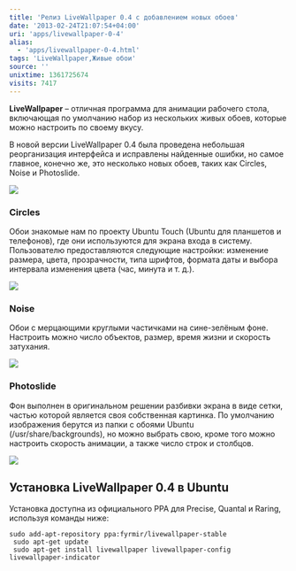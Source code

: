 ```yaml
---
title: 'Релиз LiveWallpaper 0.4 с добавлением новых обоев'
date: '2013-02-24T21:07:54+04:00'
uri: 'apps/livewallpaper-0-4'
alias: 
  - 'apps/livewallpaper-0-4.html'
tags: 'LiveWallpaper,Живые обои'
source: ''
unixtime: 1361725674
visits: 7417
---
```

**LiveWallpaper** – отличная программа для анимации рабочего стола, включающая по умолчанию набор из нескольких живых обоев, которые можно настроить по своему вкусу.

В новой версии LiveWallpaper 0.4 была проведена небольшая реорганизация интерфейса и исправлены найденные ошибки, но самое главное, конечно же, это несколько новых обоев, таких как Circles, Noise и Photoslide.

[![](img/2013/02/24/21-00/livewallpaper-2-8503088307-o.jpg)](img/2013/02/24/21-00/livewallpaper-2-8503088307-o.jpg)

### Circles

Обои знакомые нам по проекту Ubuntu Touch (Ubuntu для планшетов и телефонов), где они используются для экрана входа в систему. Пользователю предоставляются следующие настройки: изменение размера, цвета, прозрачности, типа шрифтов, формата даты и выбора интервала изменения цвета (час, минута и т. д.).

[![](img/2013/02/24/21-00/livewallpaper-1-8504195602-o.jpg)](img/2013/02/24/21-00/livewallpaper-1-8504195602-o.jpg)

### Noise

Обои с мерцающими круглыми частичками на сине-зелёным фоне. Настроить можно число объектов, размер, время жизни и скорость затухания.

[![](img/2013/02/24/21-00/livewallpaper-3-8503088241-o.jpg)](img/2013/02/24/21-00/livewallpaper-3-8503088241-o.jpg)

### Photoslide

Фон выполнен в оригинальном решении разбивки экрана в виде сетки, частью которой является своя собственная картинка. По умолчанию изображения берутся из папки с обоями Ubuntu (/usr/share/backgrounds), но можно выбрать свою, кроме того можно настроить скорость анимации, а также число строк и столбцов.

[![](img/2013/02/24/21-00/livewallpaper-8503088741-o.jpg)](img/2013/02/24/21-00/livewallpaper-8503088741-o.jpg)

## Установка LiveWallpaper 0.4 в Ubuntu

Установка доступна из официального PPA для Precise, Quantal и Raring, используя команды ниже:

```
sudo add-apt-repository ppa:fyrmir/livewallpaper-stable
 sudo apt-get update
 sudo apt-get install livewallpaper livewallpaper-config livewallpaper-indicator
```
